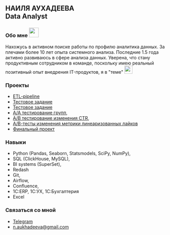 **НАИЛЯ АУХАДЕЕВА**<br/>
Data Analyst
---
### Обо мне <img src="https://media.giphy.com/media/WUlplcMpOCEmTGBtBW/giphy.gif" width="30">   <br/>
Нахожусь в активном поиске работы по профилю аналитика данных. За плечами более 10 лет опыта системного анализа. Последние 1.5 года активно развиваюсь в сфере анализа данных. Уверена, что стану продуктивным сотрудником в команде, поскольку имею реальный позитивный опыт внедрения IT-продуктов, я в "теме"  <img src="https://github.githubassets.com/images/icons/emoji/unicode/1f60f.png" width="25">  

### Проекты<br/>
* [ETL-pipeline](https://github.com/NailyaAukhadeeva/ETL-pipeline_airflow/tree/main)
* [Тестовое задание](https://github.com/NailyaAukhadeeva/task_1)
* [Тестовое задание](https://github.com/NailyaAukhadeeva/task_2)
* [А/А тестирование групп](https://github.com/NailyaAukhadeeva/A-A-test),
* [А/В тестирование изменения CTR](https://github.com/NailyaAukhadeeva/A-B-test-CTR),
* [А/В-тесты изменения метрики линеаризованных лайков](https://github.com/NailyaAukhadeeva/A-B-test-by-the-metric-of-linearized-likes)
* [Финальный проект](https://github.com/NailyaAukhadeeva/Course-Data-analyst-Final-project/tree/main)



### Навыки<br/>
- Python (Pandas, Seaborn, Statsmodels, SciPy, NumPy),
- SQL (ClickHouse, MySQL),
- BI systems (SuperSet),
- Redash
- Git,
- Airflow,
- Confluence,
- 1C:ERP, 1C:УХ, 1С:Бухгалтерия
- Excel

### Связаться со мной<br/> 
- <a href="https://telegram.me/Verba_Nailya">Telegram</a> 
-	<n.aukhadeeva@gmail.com>
																			                   
																																						
 


<img src="https://komarev.com/ghpvc/?username=NailyaAukhadeeva&style=flat-square&color=blue" alt=""/>


